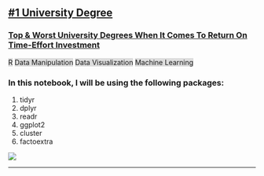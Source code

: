 ## [#1 University Degree](https://github.com/AminAlAit/degrees/blob/main/notebook.ipynb)

### [Top & Worst University Degrees When It Comes To Return On Time-Effort Investment](https://github.com/AminAlAit/degrees/blob/main/notebook.ipynb)
<span style="background-color: #DCDCDC">R</span> 
<span style="background-color: #DCDCDC">Data Manipulation</span> 
<span style="background-color: #DCDCDC">Data Visualization</span> 
<span style="background-color: #DCDCDC">Machine Learning</span> 

### In this notebook, I will be using the following packages:
1.    tidyr
2.    dplyr
3.    readr
4.    ggplot2
5.    cluster
6.    factoextra

![](/images/Degreest.png)

________________________
